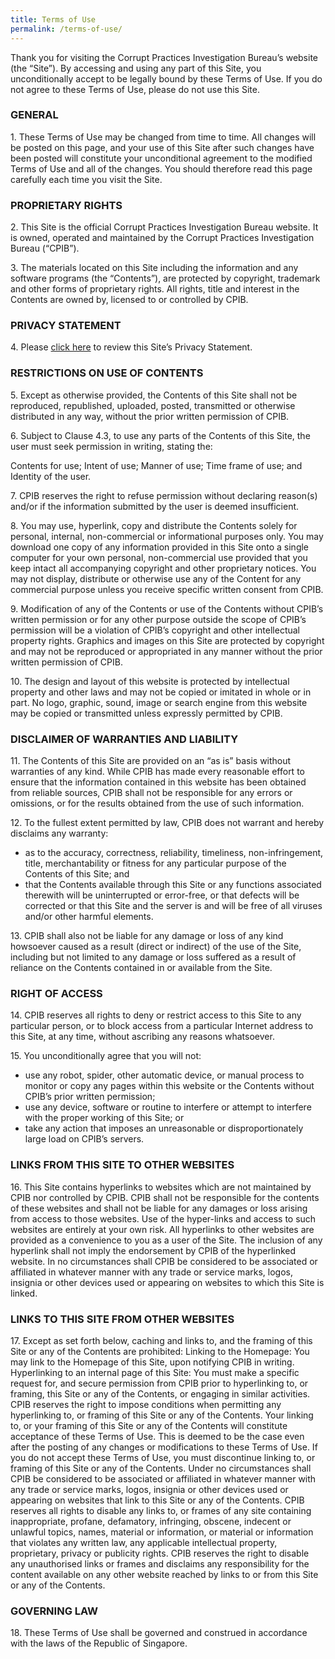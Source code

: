 ```yaml
---
title: Terms of Use
permalink: /terms-of-use/
---
```


Thank you for visiting the Corrupt Practices Investigation Bureau’s website (the “Site”). By accessing and using any part of this Site, you unconditionally accept to be legally bound by these Terms of Use. If you do not agree to these Terms of Use, please do not use this Site.

### GENERAL

1\. These Terms of Use may be changed from time to time. All changes will be posted on this page, and your use of this Site after such changes have been posted will constitute your unconditional agreement to the modified Terms of Use and all of the changes. You should therefore read this page carefully each time you visit the Site.

### PROPRIETARY RIGHTS

2\. This Site is the official Corrupt Practices Investigation Bureau website. It is owned, operated and maintained by the Corrupt Practices Investigation Bureau (“CPIB”).

3\. The materials located on this Site including the information and any software programs (the “Contents”), are protected by copyright, trademark and other forms of proprietary rights. All rights, title and interest in the Contents are owned by, licensed to or controlled by CPIB.

### PRIVACY STATEMENT

4\. Please <A HREF="/pages/privacy">click here</A> to review this Site’s Privacy Statement.

### RESTRICTIONS ON USE OF CONTENTS

5\. Except as otherwise provided, the Contents of this Site shall not be reproduced, republished, uploaded, posted, transmitted or otherwise distributed in any way, without the prior written permission of CPIB.

6\. Subject to Clause 4.3, to use any parts of the Contents of this Site, the user must seek permission in writing, stating the:

Contents for use;
Intent of use;
Manner of use;
Time frame of use; and
Identity of the user.

7\. CPIB reserves the right to refuse permission without declaring reason(s) and/or if the information submitted by the user is deemed insufficient.

8\. You may use, hyperlink, copy and distribute the Contents solely for personal, internal, non-commercial or informational purposes only. You may download one copy of any information provided in this Site onto a single computer for your own personal, non-commercial use provided that you keep intact all accompanying copyright and other proprietary notices. You may not display, distribute or otherwise use any of the Content for any commercial purpose unless you receive specific written consent from CPIB.

9\. Modification of any of the Contents or use of the Contents without CPIB’s written permission or for any other purpose outside the scope of CPIB’s permission will be a violation of CPIB’s copyright and other intellectual property rights. Graphics and images on this Site are protected by copyright and may not be reproduced or appropriated in any manner without the prior written permission of CPIB.

10\. The design and layout of this website is protected by intellectual property and other laws and may not be copied or imitated in whole or in part. No logo, graphic, sound, image or search engine from this website may be copied or transmitted unless expressly permitted by CPIB.

### DISCLAIMER OF WARRANTIES AND LIABILITY

11\. The Contents of this Site are provided on an “as is” basis without warranties of any kind. While CPIB has made every reasonable effort to ensure that the information contained in this website has been obtained from reliable sources, CPIB shall not be responsible for any errors or omissions, or for the results obtained from the use of such information.

12\. To the fullest extent permitted by law, CPIB does not warrant and hereby disclaims any warranty:

 * as to the accuracy, correctness, reliability, timeliness, non-infringement, title, merchantability or fitness for any particular purpose of the Contents of this Site; and
 * that the Contents available through this Site or any functions associated therewith will be uninterrupted or error-free, or that defects will be corrected or that this Site and the server is and will be free of all viruses and/or other harmful elements.

13\. CPIB shall also not be liable for any damage or loss of any kind howsoever caused as a result (direct or indirect) of the use of the Site, including but not limited to any damage or loss suffered as a result of reliance on the Contents contained in or available from the Site.

### RIGHT OF ACCESS

14\. CPIB reserves all rights to deny or restrict access to this Site to any particular person, or to block access from a particular Internet address to this Site, at any time, without ascribing any reasons whatsoever.

15\. You unconditionally agree that you will not:

 * use any robot, spider, other automatic device, or manual process to monitor or copy any pages within this website or the Contents without CPIB’s prior written permission;
 * use any device, software or routine to interfere or attempt to interfere with the proper working of this Site; or
 * take any action that imposes an unreasonable or disproportionately large load on CPIB’s servers.

### LINKS FROM THIS SITE TO OTHER WEBSITES

16\. This Site contains hyperlinks to websites which are not maintained by CPIB nor controlled by CPIB. CPIB shall not be responsible for the contents of these websites and shall not be liable for any damages or loss arising from access to those websites. Use of the hyper-links and access to such websites are entirely at your own risk. All hyperlinks to other websites are provided as a convenience to you as a user of the Site. The inclusion of any hyperlink shall not imply the endorsement by CPIB of the hyperlinked website. In no circumstances shall CPIB be considered to be associated or affiliated in whatever manner with any trade or service marks, logos, insignia or other devices used or appearing on websites to which this Site is linked.

### LINKS TO THIS SITE FROM OTHER WEBSITES

17\. Except as set forth below, caching and links to, and the framing of this Site or any of the Contents are prohibited: Linking to the Homepage: You may link to the Homepage of this Site, upon notifying CPIB in writing. Hyperlinking to an internal page of this Site: You must make a specific request for, and secure permission from CPIB prior to hyperlinking to, or framing, this Site or any of the Contents, or engaging in similar activities. CPIB reserves the right to impose conditions when permitting any hyperlinking to, or framing of this Site or any of the Contents. Your linking to, or your framing of this Site or any of the Contents will constitute acceptance of these Terms of Use. This is deemed to be the case even after the posting of any changes or modifications to these Terms of Use. If you do not accept these Terms of Use, you must discontinue linking to, or framing of this Site or any of the Contents. Under no circumstances shall CPIB be considered to be associated or affiliated in whatever manner with any trade or service marks, logos, insignia or other devices used or appearing on websites that link to this Site or any of the Contents. CPIB reserves all rights to disable any links to, or frames of any site containing inappropriate, profane, defamatory, infringing, obscene, indecent or unlawful topics, names, material or information, or material or information that violates any written law, any applicable intellectual property, proprietary, privacy or publicity rights. CPIB reserves the right to disable any unauthorised links or frames and disclaims any responsibility for the content available on any other website reached by links to or from this Site or any of the Contents.

### GOVERNING LAW

18\. These Terms of Use shall be governed and construed in accordance with the laws of the Republic of Singapore.
